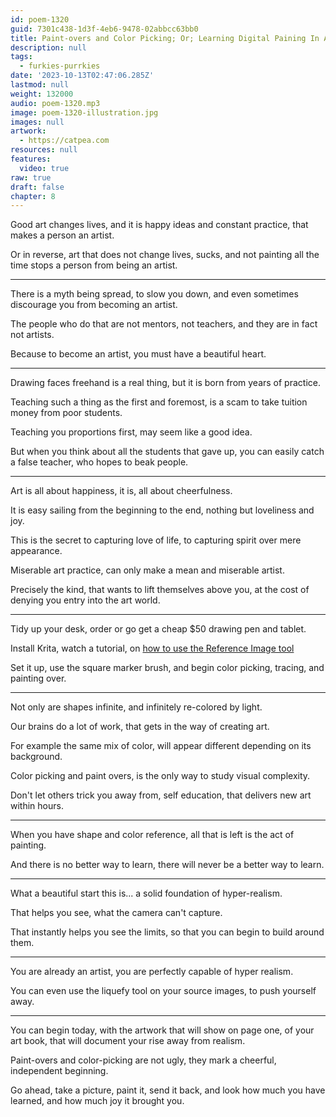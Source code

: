 ```yaml
---
id: poem-1320
guid: 7301c438-1d3f-4eb6-9478-02abbcc63bb0
title: Paint-overs and Color Picking; Or; Learning Digital Paining In A Way That Makes So Called Artists Show Who They Really Are
description: null
tags:
  - furkies-purrkies
date: '2023-10-13T02:47:06.285Z'
lastmod: null
weight: 132000
audio: poem-1320.mp3
image: poem-1320-illustration.jpg
images: null
artwork:
  - https://catpea.com
resources: null
features:
  video: true
raw: true
draft: false
chapter: 8
---
```


Good art changes lives, and it is happy ideas and constant practice,
that makes a person an artist.

Or in reverse, art that does not change lives, sucks,
and not painting all the time stops a person from being an artist.

---

There is a myth being spread, to slow you down,
and even sometimes discourage you from becoming an artist.

The people who do that are not mentors, not teachers,
and they are in fact not artists.

Because to become an artist,
you must have a beautiful heart.

---

Drawing faces freehand is a real thing,
but it is born from years of practice.

Teaching such a thing as the first and foremost,
is a scam to take tuition money from poor students.

Teaching you proportions first,
may seem like a good idea.

But when you think about all the students that gave up,
you can easily catch a false teacher, who hopes to beak people.

---

Art is all about happiness,
it is, all about cheerfulness.

It is easy sailing from the beginning to the end,
nothing but loveliness and joy.

This is the secret to capturing love of life,
to capturing spirit over mere appearance.

Miserable art practice,
can only make a mean and miserable artist.

Precisely the kind, that wants to lift themselves above you,
at the cost of denying you entry into the art world.

---

Tidy up your desk,
order or go get a cheap $50 drawing pen and tablet.

Install Krita, watch a tutorial,
on [how to use the Reference Image tool][1]

Set it up, use the square marker brush,
and begin color picking, tracing, and painting over.

---

Not only are shapes infinite,
and infinitely re-colored by light.

Our brains do a lot of work,
that gets in the way of creating art.

For example the same mix of color,
will appear different depending on its background.

Color picking and paint overs,
is the only way to study visual complexity.

Don't let others trick you away from,
self education, that delivers new art within hours.

---

When you have shape and color reference,
all that is left is the act of painting.

And there is no better way to learn,
there will never be a better way to learn.

---

What a beautiful start this is...
a solid foundation of hyper-realism.

That helps you see,
what the camera can't capture.

That instantly helps you see the limits,
so that you can begin to build around them.

---

You are already an artist,
you are perfectly capable of hyper realism.

You can even use the liquefy tool on your source images,
to push yourself away.

---

You can begin today, with the artwork that will show on page one,
of your art book, that will document your rise away from realism.

Paint-overs and color-picking are not ugly,
they mark a cheerful, independent beginning.

Go ahead, take a picture, paint it, send it back,
and look how much you have learned, and how much joy it brought you.

[1]: https://www.youtube.com/watch?v=0uCH2z_zLmc
